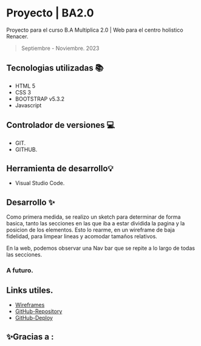 # Proyecto | BA2.0
Proyecto para el curso B.A Multiplica 2.0 | Web para el centro holistico Renacer.
 > Septiembre - Noviembre. 2023
## Tecnologias utilizadas 📚
- HTML 5
- CSS 3
- BOOTSTRAP v5.3.2
- Javascript
## Controlador de versiones 💻
- GIT.
- GITHUB.
## Herramienta de desarrollo💡
- Visual Studio Code.
  
## Desarrollo ✨
Como primera medida, se realizo un sketch para determinar de forma basica, tanto las secciones en las que iba a estar dividida la pagina y la posicion de los elementos. Esto lo rearme, en un wireframe de baja fidelidad, para limpear lineas y acomodar tamaños relativos.

En la web, podemos observar una Nav bar que se repite a lo largo de todas las secciones.


### A futuro.


## Links utiles.
- [Wireframes]
- [GitHub-Repository]
- [GitHub-Deploy]

## ✨Gracias a :


[//]: # (Links utilizados)

   [Wireframes]: <https://www.figma.com/proto/OeXvkX0az5wMUEAXGZrB3o/Centro-holistico-RENACER?type=design&node-id=164-88&t=SPQnOQE4njCElcMp-1&scaling=min-zoom&page-id=147%3A54&mode=design>
   [GitHub-Repository]: <https://github.com/Solmedranom/BA2.0>
   [GitHub-Deploy]: <https://solmedranom.github.io/BA2.0/>
